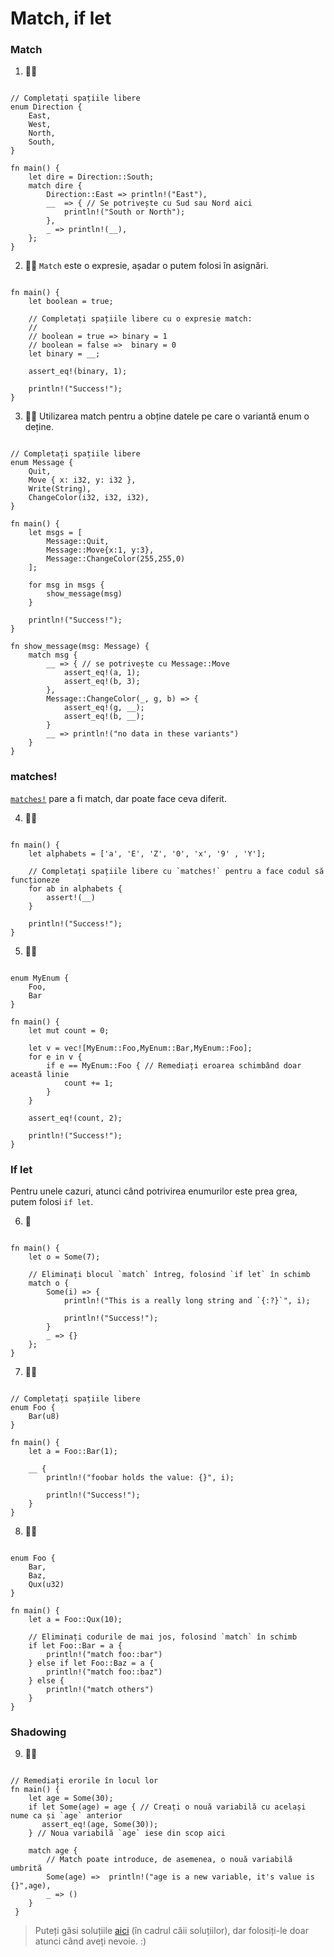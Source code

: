 # Match, if let

### Match
1. 🌟🌟
```rust,editable

// Completați spațiile libere
enum Direction {
    East,
    West,
    North,
    South,
}

fn main() {
    let dire = Direction::South;
    match dire {
        Direction::East => println!("East"),
        __  => { // Se potrivește cu Sud sau Nord aici
            println!("South or North");
        },
        _ => println!(__),
    };
}
```

2. 🌟🌟 `Match` este o expresie, așadar o putem folosi în asignări.
```rust,editable

fn main() {
    let boolean = true;

    // Completați spațiile libere cu o expresie match:
    //
    // boolean = true => binary = 1
    // boolean = false =>  binary = 0
    let binary = __;

    assert_eq!(binary, 1);

    println!("Success!");
}
```

3. 🌟🌟 Utilizarea match pentru a obține datele pe care o variantă enum o deține.
```rust,editable

// Completați spațiile libere
enum Message {
    Quit,
    Move { x: i32, y: i32 },
    Write(String),
    ChangeColor(i32, i32, i32),
}

fn main() {
    let msgs = [
        Message::Quit,
        Message::Move{x:1, y:3},
        Message::ChangeColor(255,255,0)
    ];

    for msg in msgs {
        show_message(msg)
    }

    println!("Success!");
} 

fn show_message(msg: Message) {
    match msg {
        __ => { // se potrivește cu Message::Move
            assert_eq!(a, 1);
            assert_eq!(b, 3);
        },
        Message::ChangeColor(_, g, b) => {
            assert_eq!(g, __);
            assert_eq!(b, __);
        }
        __ => println!("no data in these variants")
    }
}
```

### matches!
[`matches!`](https://doc.rust-lang.org/stable/core/macro.matches.html) pare a fi match, dar poate face ceva diferit.

4. 🌟🌟
```rust,editable

fn main() {
    let alphabets = ['a', 'E', 'Z', '0', 'x', '9' , 'Y'];

    // Completați spațiile libere cu `matches!` pentru a face codul să funcționeze
    for ab in alphabets {
        assert!(__)
    }

    println!("Success!");
} 
```

5. 🌟🌟
```rust,editable

enum MyEnum {
    Foo,
    Bar
}

fn main() {
    let mut count = 0;

    let v = vec![MyEnum::Foo,MyEnum::Bar,MyEnum::Foo];
    for e in v {
        if e == MyEnum::Foo { // Remediați eroarea schimbând doar această linie
            count += 1;
        }
    }

    assert_eq!(count, 2);

    println!("Success!");
}
```

### If let
Pentru unele cazuri, atunci când potrivirea enumurilor este prea grea, putem folosi `if let`.

6. 🌟 
```rust,editable

fn main() {
    let o = Some(7);

    // Eliminați blocul `match` întreg, folosind `if let` în schimb
    match o {
        Some(i) => {
            println!("This is a really long string and `{:?}`", i);

            println!("Success!");
        }
        _ => {}
    };
}
```

7. 🌟🌟
```rust,editable

// Completați spațiile libere
enum Foo {
    Bar(u8)
}

fn main() {
    let a = Foo::Bar(1);

    __ {
        println!("foobar holds the value: {}", i);

        println!("Success!");
    }
}
```

8. 🌟🌟
```rust,editable

enum Foo {
    Bar,
    Baz,
    Qux(u32)
}

fn main() {
    let a = Foo::Qux(10);

    // Eliminați codurile de mai jos, folosind `match` în schimb 
    if let Foo::Bar = a {
        println!("match foo::bar")
    } else if let Foo::Baz = a {
        println!("match foo::baz")
    } else {
        println!("match others")
    }
}
```

### Shadowing
9. 🌟🌟
```rust,editable

// Remediați erorile în locul lor
fn main() {
    let age = Some(30);
    if let Some(age) = age { // Creați o nouă variabilă cu același nume ca și `age` anterior
       assert_eq!(age, Some(30));
    } // Noua variabilă `age` iese din scop aici
    
    match age {
        // Match poate introduce, de asemenea, o nouă variabilă umbrită
        Some(age) =>  println!("age is a new variable, it's value is {}",age),
        _ => ()
    }
 }
```

> Puteți găsi soluțiile [aici](https://github.com/sunface/rust-by-practice) (în cadrul căii soluțiilor), dar folosiți-le doar atunci când aveți nevoie. :)